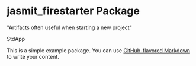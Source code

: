 # jasmit_firestarter Package

"Artifacts often useful when starting a new project"

StdApp

This is a simple example package. You can use
[GitHub-flavored Markdown](https://guides.github.com/features/mastering-markdown/)
to write your content.
